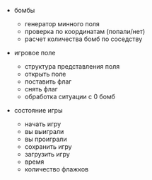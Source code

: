 - бомбы 
    - генератор минного поля
    - проверка по координатам (попали/нет)
    - расчет количества бомб по соседству

- игровое поле
    - структура представления поля
    - открыть поле
    - поставить флаг
    - снять флаг
    - обработка ситуации с 0 бомб 

- состояние игры 
    - начать игру
    - вы выиграли 
    - вы проиграли
    - сохранить игру
    - загрузить игру
    - время
    - количество флажков




